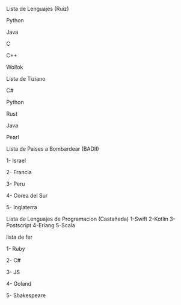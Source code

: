 Lista de Lenguajes (Ruiz)

Python

Java

C

C++

Wollok


Lista de Tiziano

C#

Python

Rust

Java

Pearl


Lista de Paises a Bombardear (BADII)

1- Israel

2- Francia

3- Peru

4- Corea del Sur

5- Inglaterra

Lista de Lenguajes de Programacion (Castañeda)
1-Swift
2-Kotlin
3-Postscript
4-Erlang
5-Scala

lista de fer

1- Ruby 

2- C#

3- JS

4- Goland

5- Shakespeare
